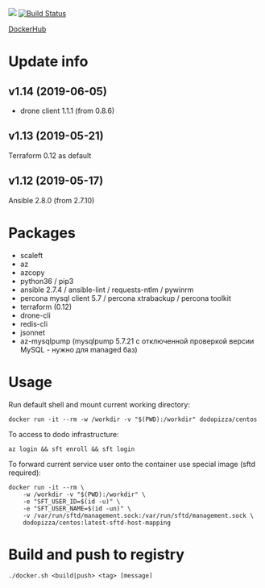 ![](https://img.shields.io/docker/automated/dodopizza/centos.svg)
[![Build Status](https://drone.dodois.ru/api/badges/dodopizza/docker-centos/status.svg)](https://drone.dodois.ru/dodopizza/docker-centos)

[DockerHub](https://hub.docker.com/r/dodopizza/centos)

# Update info

## v1.14 (2019-06-05)
* drone client 1.1.1 (from 0.8.6)

## v1.13 (2019-05-21)
Terraform 0.12 as default

## v1.12 (2019-05-17)
Ansible 2.8.0 (from 2.7.10)


# Packages

* scaleft
* az
* azcopy
* python36 / pip3
* ansible 2.7.4 / ansible-lint / requests-ntlm / pywinrm
* percona mysql client 5.7 / percona xtrabackup / percona toolkit
* terraform (0.12)
* drone-cli
* redis-cli
* jsonnet
* az-mysqlpump (mysqlpump 5.7.21 с отключенной проверкой версии MySQL - нужно для managed баз)

# Usage

Run default shell and mount current working directory:
```
docker run -it --rm -w /workdir -v "$(PWD):/workdir" dodopizza/centos
```

To access to dodo infrastructure:
```
az login && sft enroll && sft login
```

To forward current service user onto the container use special image (sftd required):
```
docker run -it --rm \
    -w /workdir -v "$(PWD):/workdir" \
    -e "SFT_USER_ID=$(id -u)" \
    -e "SFT_USER_NAME=$(id -un)" \
    -v /var/run/sftd/management.sock:/var/run/sftd/management.sock \
    dodopizza/centos:latest-sftd-host-mapping
```


# Build and push to registry

```
./docker.sh <build|push> <tag> [message]
```